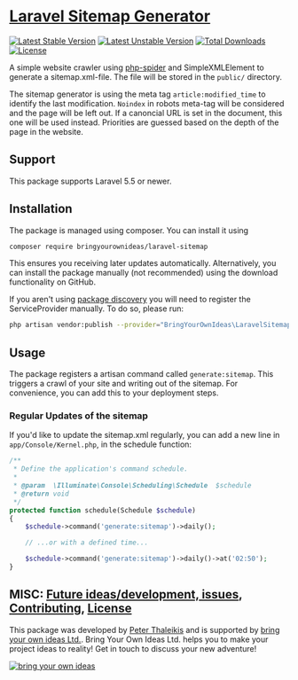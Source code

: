 # [Laravel Sitemap Generator](https://github.com/bringyourownideas/laravel-sitemap)

[![Latest Stable Version](https://poser.pugx.org/bringyourownideas/laravel-sitemap/version.svg)](https://github.com/bringyourownideas/laravel-sitemap/releases) [![Latest Unstable Version](https://poser.pugx.org/bringyourownideas/laravel-sitemap/v/unstable.svg)](https://packagist.org/packages/bringyourownideas/laravel-sitemap) [![Total Downloads](https://poser.pugx.org/bringyourownideas/laravel-sitemap/downloads.svg)](https://packagist.org/packages/bringyourownideas/laravel-sitemap) [![License](https://poser.pugx.org/bringyourownideas/laravel-sitemap/license.svg)](https://github.com/bringyourownideas/laravel-sitemap/blob/master/LICENSE)

A simple website crawler using [php-spider](https://github.com/mvdbos/php-spider) and SimpleXMLElement to generate a sitemap.xml-file. The file will be stored in the `public/` directory.

The sitemap generator is using the meta tag `article:modified_time` to identify the last modification. `Noindex` in robots meta-tag will be considered and the page will be left out. If a canoncial URL is set in the document, this one will be used instead. Priorities are guessed based on the depth of the page in the website.


## Support

This package supports Laravel 5.5 or newer.


## Installation

The package is managed using composer. You can install it using

```bash
composer require bringyourownideas/laravel-sitemap
```

This ensures you receiving later updates automatically. Alternatively, you can install the package manually (not recommended) using the download functionality on GitHub.

If you aren't using [package discovery](https://laravel.com/docs/5.8/packages#package-discovery) you will need to register the ServiceProvider manually. To do so, please run:

```bash
php artisan vendor:publish --provider="BringYourOwnIdeas\LaravelSitemap\SitemapServiceProvider"
```

## Usage

The package registers a artisan command called `generate:sitemap`. This triggers a crawl of your site and writing out of the sitemap. For convenience, you can add this to your deployment steps.

### Regular Updates of the sitemap

If you'd like to update the sitemap.xml regularly, you can add a new line in `app/Console/Kernel.php`, in the schedule function:

```php
/**
 * Define the application's command schedule.
 *
 * @param  \Illuminate\Console\Scheduling\Schedule  $schedule
 * @return void
 */
protected function schedule(Schedule $schedule)
{
    $schedule->command('generate:sitemap')->daily();

    // ...or with a defined time...

    $schedule->command('generate:sitemap')->daily()->at('02:50');
}
```

## MISC: [Future ideas/development, issues](https://github.com/bringyourownideas/laravel-sitemap/issues), [Contributing](https://github.com/bringyourownideas/laravel-sitemap/blob/master/CONTRIBUTING), [License](https://github.com/bringyourownideas/laravel-sitemap/blob/master/LICENSE)

This package was developed by [Peter Thaleikis](https://peterthaleikis.com) and is supported by [bring your own ideas Ltd.](https://bringyourownideas.com). Bring Your Own Ideas Ltd. helps you to make your project ideas to reality! Get in touch to discuss your new adventure!

[![bring your own ideas](https://bringyourownideas.com/images/byoi-light-bulb-transparent-background.png)](https://bringyourownideas.com)
